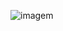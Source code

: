 ![imagem](https://user-images.githubusercontent.com/94605456/209552478-ccd91832-2f12-4dd4-b0b4-da1b2799177c.png)

